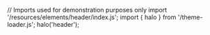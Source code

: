 <!--
type: template
name: header
-->
// Imports used for demonstration purposes only
import '/resources/elements/header/index.js';
import { halo } from '/theme-loader.js';
halo('header');
